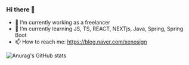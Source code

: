 ### Hi there 👋

- 🔭 I’m currently working as a freelancer
- 🌱 I’m currently learning JS, TS, REACT, NEXTjs, Java, Spring, Spring Boot
- 📫 How to reach me: https://blog.naver.com/xenosign

![Anurag's GitHub stats](https://github-readme-stats.vercel.app/api?username=xenosign&show_icons=true&theme=radical)
